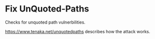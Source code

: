 # Fix UnQuoted-Paths

Checks for unquoted path vulnerbilities.

https://www.tenaka.net/unquotedpaths describes how the attack works.
